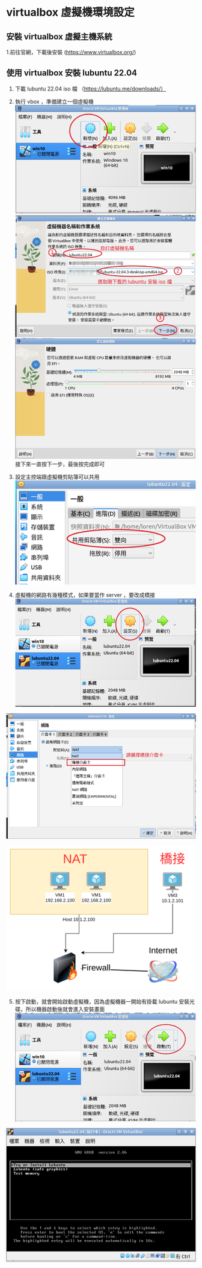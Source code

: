# virtualbox 虛擬機環境設定

## 安裝 virtualbox 虛擬主機系統
1.前往官網，下載後安裝 (https://www.virtualbox.org/)

## 使用 virtualbox 安裝 lubuntu 22.04

1. 下載 lubuntu 22.04 iso 檔 （https://lubuntu.me/downloads/）
2. 執行 vbox ，準備建立一個虛擬機
![](2023-12-14-11-42-02.png)
![](2023-12-14-11-46-09.png)
![](2023-12-14-11-47-02.png)
接下來一直按下一步，最後按完成即可

3. 設定主控端跟虛擬機剪貼簿可以共用
![](2023-12-14-13-41-47.png)

4. 虛擬機的網路有幾種模式，如果要當作 server ，要改成橋接
![](2023-12-14-11-52-45.png)

![](2023-12-14-12-06-53.png)

![](2023-12-14-12-06-10.png)

5. 按下啟動，就會開始啟動虛擬機，因為虛擬機器一開始有掛載 lubuntu 安裝光碟，所以機器啟動後就會進入安裝畫面
![](2023-12-14-12-15-00.png)

![](2023-12-14-12-23-53.png)
